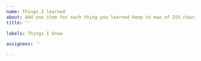 ```yaml
---
name: Things I learned
about: Add one item for each thing you learned keep to max of 255 characters
title: ''

labels: Things I know

assignees: ''

---
```




